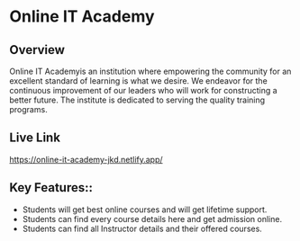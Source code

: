 # Online IT Academy

## Overview

Online IT Academyis an institution where empowering the community for an excellent standard of learning is what we desire. We endeavor for the continuous improvement of our leaders who will work for constructing a better future. The institute is dedicated to serving the quality training programs.

## Live Link

https://online-it-academy-jkd.netlify.app/
 
## Key Features::

 - Students will get best online courses and will get lifetime support.
 - Students can find every course details here and get admission online. 
 - Students can find all Instructor details and their offered courses.
  